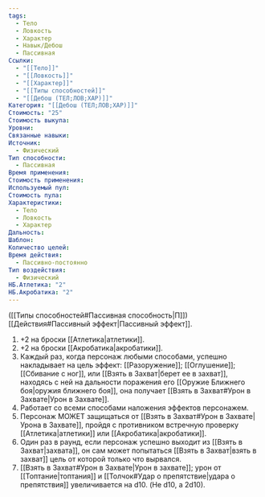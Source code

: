 ```yaml
---
tags:
  - Тело
  - Ловкость
  - Характер
  - Навык/Дебош
  - Пассивная
Ссылки:
  - "[[Тело]]"
  - "[[Ловкость]]"
  - "[[Характер]]"
  - "[[Типы способностей]]"
  - "[[Дебош (ТЕЛ;ЛОВ;ХАР)]]"
Категория: "[[Дебош (ТЕЛ;ЛОВ;ХАР)]]"
Стоимость: "25"
Стоимость выкупа:
Уровни:
Связанные навыки:
Источник:
  - Физический
Тип способности:
  - Пассивная
Время применения:
Стоимость применения:
Используемый пул:
Стоимость пула:
Характеристики:
  - Тело
  - Ловкость
  - Характер
Дальность:
Шаблон:
Количество целей:
Время действия:
  - Пассивно-постоянно
Тип воздействия:
  - Физический
НБ.Атлетика: "2"
НБ.Акробатика: "2"
---
```

([[Типы способностей#Пассивная способность|П]]) [[Действия#Пассивный эффект|Пассивный эффект]]. 

1. +2 на броски [[Атлетика|атлетики]].
2. +2 на броски [[Акробатика|акробатики]].
3. Каждый раз, когда персонаж любыми способами, успешно накладывает на цель эффект:  [[Разоружение]]; [[Оглушение]]; [[Сбивание с ног]], или [[Взять в Захват|берет ее в захват]], находясь с ней на дальности поражения его [[Оружие Ближнего боя|оружия ближнего боя]], она получает [[Взять в Захват#Урон в Захвате|Урон в Захвате]].
4. Работает со всеми способами наложения эффектов персонажем. 
5. Персонаж МОЖЕТ защищаться от [[Взять в Захват#Урон в Захвате|Урона в Захвате]], пройдя с противником встречную проверку [[Атлетика|атлетики]] или [[Акробатика|акробатики]]. 
6. Один раз в раунд, если персонаж успешно выходит из [[Взять в Захват|захвата]], он сам может попытаться [[Взять в Захват|взять в захват]] цель от которой только что вырвался. 
7. [[Взять в Захват#Урон в Захвате|Урон в захвате]]; урон от [[Топтание|топтания]] и [[Толчок#Удар о препятствие|удара о препятствия]] увеличивается на d10. (Не d10, а 2d10).